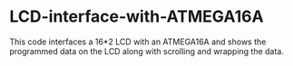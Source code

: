 # LCD-interface-with-ATMEGA16A
This code interfaces a 16*2 LCD with an ATMEGA16A and shows the programmed data on the LCD along with scrolling and wrapping the data.
